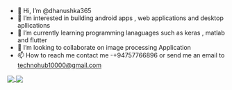 - 👋 Hi, I’m @dhanushka365
- 👀 I’m interested in building android apps , web applications and desktop apllications
- 🌱 I’m currently learning programming lanaguages such as keras , matlab and flutter
- 💞️ I’m looking to collaborate on image processing Application
- 📫 How to reach me 
      contact me -+94757766896 or send me an email to technohub10000@gmail.com
      
<a href="https://github.com/anuraghazra/github-readme-stats">
<img align="center" src="https://github-readme-stats.vercel.app/api/pin/?username=anuraghazra&repo=github-readme-stats" />
</a>
<a href="https://github.com/anuraghazra/convoychat">
  <img align="center" src="https://github-readme-stats.vercel.app/api/pin/?username=anuraghazra&repo=convoychat" />
</a>
      

<!---
dhanushka365/dhanushka365 is a ✨ special ✨ repository because its `README.md` (this file) appears on your GitHub profile.
You can click the Preview link to take a look at your changes.
--->
